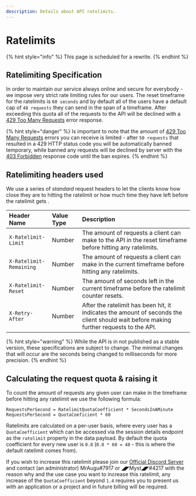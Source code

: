 ```yaml
---
description: Details about API ratelimits.
---
```


# Ratelimits

{% hint style="info" %}
This page is scheduled for a rewrite.
{% endhint %}

## Ratelimiting Specification

In order to maintain our service always online and secure for everybody - we impose very strict rate limiting rules for our users. The reset timeframe for the ratelimits is `60 seconds` and by default all of the users have a default cap of `48 requests` they can send in the span of a timeframe. After exceeding this quota all of the requests to the API will be declined with a [429 Too Many Requests](https://developer.mozilla.org/en-US/docs/Web/HTTP/Status/429) error response.

{% hint style="danger" %}
Is important to note that the amount of [429 Too Many Requests](https://developer.mozilla.org/en-US/docs/Web/HTTP/Status/429) errors you can receive is limited - after `50 requests` that resulted in a 429 HTTP status code you will be automatically banned temporary, while banned any requests will be declined by server with the [403 Forbidden](https://developer.mozilla.org/en-US/docs/Web/HTTP/Status/403) response code until the ban expires. 
{% endhint %}

## Ratelimiting headers used

We use a series of _standard_ request headers to let the clients know how close they are to hitting the ratelimit or how much time they have left before the ratelimit gets .

| Header Name | Value Type | Description |
| :--- | :--- | :--- |
| `X-Ratelimit-Limit` | Number | The amount of requests a client can make to the API in the reset timeframe before hitting any ratelimits. |
| `X-Ratelimit-Remaining`                      | Number | The amount of requests a client can make in the current timeframe before hitting any ratelimits. |
| `X-Ratelimit-Reset`  | Number | The amount of seconds left in the current timeframe before the ratelimit counter resets.  |
| `X-Retry-After` | Number | After the ratelimit has been hit, it indicates the amount of seconds the client should wait before making further requests to the API. |

{% hint style="warning" %}
While the API is in not published as a stable version, these specifications are subject to change. The minimal changes that will occur are the seconds being changed to milliseconds for more precision. 
{% endhint %}

## Calculating the request quota & raising it

To count the amount of requests any given user can make in the timeframe before hitting any ratelimit we use the following formula:

```text
RequestsPerSecond = RatelimitQuotaCoefficient * SecondsInAMinute
RequestsPerSecond = QuotaCoeficient * 60
```

Ratelimits are calculated on a per-user basis, where every user has a `QuotaCoefficient` which can be accessed via the session details endpoint as the `ratelimit` property in the data payload. By default the quota coefficient for every new user is `0.8` \(`0.8 * 60 = 48` - this is where the default ratelimit comes from\).

If you wish to increase this ratelimit please join our [Official Discord Server](https://discord.gg/rk7cVyk) and contact \(an administrator\) MrAugu\#7917 or ◢◤Myst◢◤\#4217 with the reason why and the use case you want to increase this ratelimit, any increase of the `QuotaCoefficient` beyond `1.4` requires you to present us with an application or a project and in future billing will be required.

